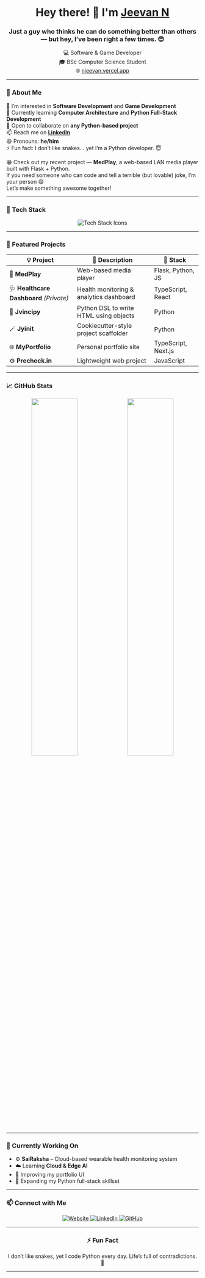 <h1 align="center">Hey there! 👋 I'm <a href="https://njeevan.vercel.app" target="_blank">Jeevan N</a></h1>
<h3 align="center">Just a guy who thinks he can do something better than others — but hey, I’ve been right a few times. 😎</h3>

<p align="center">
  💻 Software & Game Developer <br/>
  🎓 BSc Computer Science Student <br/>
  🌐 <a href="https://njeevan.vercel.app" target="_blank">njeevan.vercel.app</a>
</p>

---

### 🧠 About Me
👀 I’m interested in **Software Development** and **Game Development**  
🌱 Currently learning **Computer Architecture** and **Python Full-Stack Development**  
💞️ Open to collaborate on **any Python-based project**  
📫 Reach me on **[LinkedIn](https://linkedin.com/in/nj2216)**  
😄 Pronouns: **he/him**  
⚡ Fun fact: I don’t like snakes... yet I’m a Python developer. 😇  

😁 Check out my recent project — **MedPlay**, a web-based LAN media player built with Flask + Python.  
If you need someone who can code and tell a terrible (but lovable) joke, I’m your person 😄  
Let’s make something awesome together!

---

### 🧩 Tech Stack

<p align="center">
  <picture>
    <source media="(prefers-color-scheme: dark)" src="https://skillicons.dev/icons?i=html,css,js,ts,react,nextjs,python,flask,django,nodejs,cpp,java,git,vercel,linux&theme=dark" />
    <source media="(prefers-color-scheme: light)" src="https://skillicons.dev/icons?i=html,css,js,ts,react,nextjs,python,flask,django,nodejs,cpp,java,git,vercel,linux&theme=light" />
    <img src="https://skillicons.dev/icons?i=html,css,js,ts,react,nextjs,python,flask,django,nodejs,cpp,java,git,vercel,linux" alt="Tech Stack Icons" />
  </picture>
</p>

---

### 🚀 Featured Projects

| 💡 Project | 🧾 Description | 🧰 Stack |
|-------------|----------------|----------|
| 🎵 **MedPlay** | Web-based media player | Flask, Python, JS |
| 🩺 **Healthcare Dashboard** *(Private)* | Health monitoring & analytics dashboard | TypeScript, React |
| 🧩 **Jvincipy** | Python DSL to write HTML using objects | Python |
| 🪄 **Jyinit** | Cookiecutter-style project scaffolder | Python |
| 🌐 **MyPortfolio** | Personal portfolio site | TypeScript, Next.js |
| ⚙️ **Precheck.in** | Lightweight web project | JavaScript |

---

### 📈 GitHub Stats

<p align="center">
  <picture>
    <source media="(prefers-color-scheme: dark)" srcset="https://github-readme-stats.vercel.app/api?username=nj2216&show_icons=true&theme=radical&hide_border=true" />
    <source media="(prefers-color-scheme: light)" srcset="https://github-readme-stats.vercel.app/api?username=nj2216&show_icons=true&theme=default&hide_border=true" />
    <img width="49%" src="https://github-readme-stats.vercel.app/api?username=nj2216&show_icons=true&theme=radical&hide_border=true" />
  </picture>
  <picture>
    <source media="(prefers-color-scheme: dark)" srcset="https://github-readme-streak-stats.herokuapp.com?user=nj2216&theme=radical&hide_border=true" />
    <source media="(prefers-color-scheme: light)" srcset="https://github-readme-streak-stats.herokuapp.com?user=nj2216&theme=default&hide_border=true" />
    <img width="49%" src="https://github-readme-streak-stats.herokuapp.com?user=nj2216&theme=radical&hide_border=true" />
  </picture>
</p>

---

### 🌱 Currently Working On
- ⚙️ **SaiRaksha** – Cloud-based wearable health monitoring system  
- ☁️ Learning **Cloud & Edge AI**  
- 🎨 Improving my portfolio UI  
- 🧠 Expanding my Python full-stack skillset  

---

### 📫 Connect with Me

<p align="center">
  <a href="https://njeevan.vercel.app" target="_blank">
  <picture>
    <source media="(prefers-color-scheme: dark)" srcset="https://img.shields.io/badge/Website-0A0A0A?style=for-the-badge&logo=vercel&logoColor=white" />
    <source media="(prefers-color-scheme: light)" srcset="https://img.shields.io/badge/Website-white?style=for-the-badge&logo=vercel&logoColor=black" />
    <img alt="Website" src="https://img.shields.io/badge/Website-0A0A0A?style=for-the-badge&logo=vercel&logoColor=white"/>
  </picture>
  </a>

  <a href="https://www.linkedin.com/in/nj2216/" target="_blank">
  <picture>
    <source media="(prefers-color-scheme: dark)" srcset="https://img.shields.io/badge/LinkedIn-0A66C2?style=for-the-badge&logo=linkedin&logoColor=white" />
    <source media="(prefers-color-scheme: light)" srcset="https://img.shields.io/badge/LinkedIn-0A66C2?style=for-the-badge&logo=linkedin&logoColor=white" />
    <img alt="LinkedIn" src="https://img.shields.io/badge/LinkedIn-0A66C2?style=for-the-badge&logo=linkedin&logoColor=white"/>
  </picture>
  </a>

  <a href="https://github.com/nj2216/" target="_blank">
  <picture>
    <source media="(prefers-color-scheme: dark)" srcset="https://img.shields.io/badge/GitHub-181717?style=for-the-badge&logo=github&logoColor=white" />
    <source media="(prefers-color-scheme: light)" srcset="https://img.shields.io/badge/GitHub-white?style=for-the-badge&logo=github&logoColor=black" />
    <img alt="GitHub" src="https://img.shields.io/badge/GitHub-181717?style=for-the-badge&logo=github&logoColor=white"/>
  </picture>
  </a>
</p>

---

<h3 align="center">⚡ Fun Fact</h3>
<p align="center">I don’t like snakes, yet I code Python every day. Life’s full of contradictions. 🐍</p>

---
